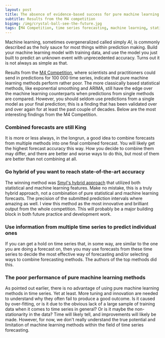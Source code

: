 ```yaml
---
layout: post
title: The absence of evidence-based success for pure machine learning methods in time series forecasting 
subtitle: Results from the M4 competition
bigimg: /img/crystal-ball-see-the-future.jpg
tags: [M4 Competition, time series forecasting, machine learning, statistics]
---
```


Machine learning, sometimes overgeneralized called simply *AI*, is commonly described as the holy sauce for most things within prediction making. Build your machine learning model with training data, and use the model you just built to predict an unknown event with unprecedented accuracy. Turns out it is not always as simple as that.

Results from the [M4 Competition](https://www.sciencedirect.com/science/article/pii/S0169207019301128), where scientists and practitioners could send in predictions for 100 000 time series, indicate that pure machine learning methods perform rather poor. The more classically based statistical methods, like exponential smoothing and ARIMA, still have the edge over the machine learning counterparts when predictions from single methods are compared. However, you should seldom use predictions from a single model as your final prediction; this is a finding that has been validated over and over again for at least the past couple of decades. Below are the most interesting findings from the M4 Competition.



### Combined forecasts are still King 

It is more or less always, in the longrun, a good idea to combine forecasts from multiple methods into one final combined forecast. You will likely get the highest forecast accuracy this way. How you decide to combine them may differ, and there are better and worse ways to do this, but most of them are better than not combining at all.



### Go hybrid of you want to reach state-of-the-art accuracy 

The winning method was [Smyl's hybrid approach](https://www.sciencedirect.com/science/article/pii/S0169207019301153) that utilized both statistical and machine learning features. Make no mistake, this is a truly hybrid approach, not a combination of pure statistical and machine learning forecasts. The precision of the submitted prediction intervals where amazing as well. I view this method as the most innovative and brilliant output from the whole competition. This will probably be a major building block in both future practice and development work.



### Use information from multiple time series to predict individual ones

If you can get a hold on time series that, in some way, are similar to the one you are doing a forecast on, then you may use forecasts from these time series to decide the most effective way of forecasting and/or selecting ways to combine forecasting methods. The authors of the top methods did this.



### The poor performance of pure machine learning methods

As pointed out earlier, there is no advantage of using pure machine learning methods in time series. Yet at least. More tuning and innovation are needed to understand why they often fail to produce a good outcome. Is it caused by over-fitting, or is it due to the obvious lack of a large sample of training data when it comes to time series in general? Or is it maybe the non-stationarity in the data? Time will likely tell, and improvements will likely be made. However, for now, we don't really understand the true potential and limitation of machine learning methods within the field of time series forecasting.